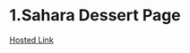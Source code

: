 # 1.Sahara Dessert Page
[Hosted Link](https://github.com/Ganesh-Patel/Shahra-Dessert-Page/Shahra-Dessert-Landing-Page/index.html)
